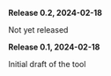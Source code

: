 **Release 0.2, 2024-02-18**

Not yet released

**Release 0.1, 2024-02-18**

Initial draft of the tool